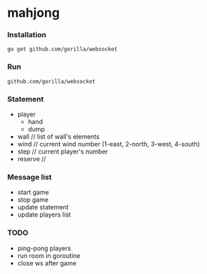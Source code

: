 # mahjong

### Installation
    go get github.com/gorilla/websocket

### Run
    github.com/gorilla/websocket
    
### Statement
* player
    * hand
    * dump
* wall // list of wall's elements
* wind // current wind number (1-east, 2-north, 3-west, 4-south)
* step // current player's number
* reserve // 

### Message list
* start game
* stop game
* update statement
* update players list

### TODO
* ping-pong players
* run room in goroutine
* close ws after game